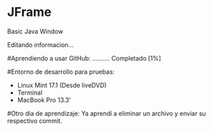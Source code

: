# JFrame
Basic Java Window

Editando informacion...

#Aprendiendo a usar GitHub: .......... Completado [1%]


#Entorno de desarrollo para pruebas:
- Linux Mint 17.1 (Desde liveDVD)
- Terminal
- MacBook Pro 13.3'

#Otro dia de aprendizaje:
Ya aprendí a eliminar un archivo y enviar su respectivo commit.
